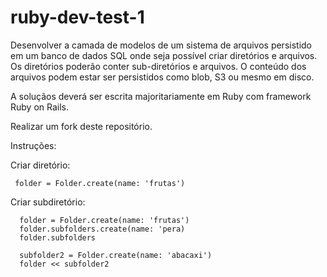 # ruby-dev-test-1

Desenvolver a camada de modelos de um sistema de arquivos persistido em um banco de dados SQL onde seja possível criar diretórios e arquivos. Os diretórios poderão conter sub-diretórios e arquivos. O conteúdo dos arquivos podem estar ser persistidos como blob, S3 ou mesmo em disco.

A soluçãos deverá ser escrita majoritariamente em Ruby com framework Ruby on Rails.

Realizar um fork deste repositório.

Instruções:

Criar diretório:

```
 folder = Folder.create(name: 'frutas')
```

Criar subdiretório:

```
  folder = Folder.create(name: 'frutas')
  folder.subfolders.create(name: 'pera)
  folder.subfolders

  subfolder2 = Folder.create(name: 'abacaxi')
  folder << subfolder2
  ```
